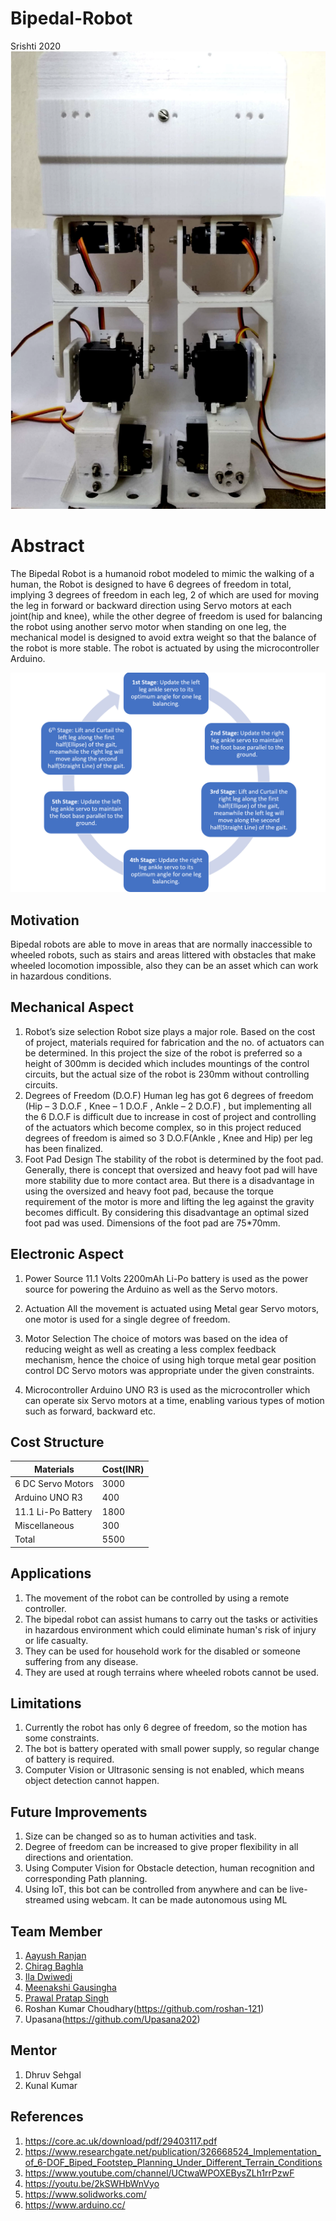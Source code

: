 # Bipedal-Robot
Srishti 2020
![](https://github.com/Aayush-765/Bipedal-Robot/blob/master/Images%20and%20Videos/Images/Front%20View.png)

# Abstract
The Bipedal Robot is a humanoid robot modeled to mimic the walking of a human, the Robot is designed to have 6 degrees of freedom in total, implying 3 degrees of freedom in each leg, 2 of which are used for moving the leg in forward or backward direction using Servo motors at each joint(hip and knee), while the other degree of freedom is used for balancing the robot using another servo motor when standing on one leg, the mechanical model is designed to avoid extra weight so that the balance of the robot is more stable. The robot is actuated by using the microcontroller Arduino.

![]( https://github.com/Aayush-765/Bipedal-Robot/blob/master/Images%20and%20Videos/Images/Work-Flow.png)

## Motivation
Bipedal robots are able to move in areas that are normally inaccessible to wheeled robots, such as stairs and areas littered with obstacles that make wheeled locomotion impossible, also they can be an asset which can work in hazardous conditions.

## Mechanical Aspect
1. Robot’s size selection
Robot size plays a major role. Based on the cost of project, materials required for fabrication and the no. of actuators can be determined. In this project the size of the robot is preferred so a height of 300mm is decided which includes mountings of the control circuits, but the actual size of the robot is 230mm without controlling circuits.
2. Degrees of Freedom (D.O.F)
Human leg has got 6 degrees of freedom (Hip – 3 D.O.F , Knee – 1 D.O.F , Ankle – 2 D.O.F) , but implementing all the 6 D.O.F is difficult due to increase in cost of project and controlling of the actuators which become complex, so in this project reduced degrees of freedom is aimed so 3 D.O.F(Ankle , Knee and Hip) per leg has been finalized.
3. Foot Pad Design
The stability of the robot is determined by the foot pad. Generally, there is concept that oversized and heavy foot pad will have more stability due to more contact area. But there is a disadvantage in using the oversized and heavy foot pad, because the torque requirement of the motor is more and lifting the leg against the gravity becomes difficult. By considering this disadvantage an optimal sized foot pad was used. Dimensions of the foot pad are 75*70mm.


## Electronic Aspect
1. Power Source 
11.1 Volts 2200mAh Li-Po battery is used as the power source for powering the Arduino as well as the Servo motors.

2. Actuation
 All the movement is actuated using Metal gear Servo motors, one motor is used for a single degree of freedom.  
3. Motor Selection
The choice of motors was based on the idea of reducing weight as well as creating a less complex feedback mechanism, hence the choice of using high torque metal gear position control DC Servo motors was appropriate under the given constraints.
4. Microcontroller 
Arduino UNO R3 is used as the microcontroller which can operate six Servo motors at a time, enabling various types of motion such as forward, backward etc. 

## Cost Structure 
| Materials  | Cost(INR) |
| ------------- | ------------- |
| 6 DC Servo Motors | 3000 |
| Arduino UNO R3  |400 |
|  11.1 Li-Po Battery  | 1800 |
| Miscellaneous | 300 |
| Total | 5500 |

## Applications
1. The movement of the robot can be controlled by using a remote controller.
2. The bipedal robot can assist humans to carry out the tasks or activities in hazardous environment which could eliminate human's risk of injury or life casualty.
3. They can be used for household work for the disabled or someone  suffering from any disease.
4. They are used at rough terrains where wheeled robots cannot be used.

## Limitations
1. Currently the robot has only 6 degree of freedom, so the motion has some constraints.
2. The bot is battery operated with small power supply, so regular change of battery is required.
3. Computer Vision or Ultrasonic sensing is not enabled, which means object detection cannot happen. 

## Future Improvements
1. Size can be changed so as to human activities and task. 
2. Degree of freedom can be increased to give proper flexibility in all directions and orientation.
3. Using Computer Vision for Obstacle detection, human recognition and corresponding Path planning.
4. Using IoT, this bot can be controlled from anywhere and can be live-streamed using webcam. It can be made autonomous using ML

## Team Member
1. [Aayush Ranjan]( https://github.com/Aayush-765 )
2. [Chirag Baghla]( https://github.com/chiragbaghla )
3. [Ila Dwiwedi]()
4. [Meenakshi Gausingha]( https://github.com/Meenakshi1791)
5. [Prawal Pratap Singh]( https://github.com/ppsr7355 )
6. Roshan Kumar Choudhary(https://github.com/roshan-121)
7. Upasana(https://github.com/Upasana202)

## Mentor
1. Dhruv Sehgal
2. Kunal Kumar

## References
1. https://core.ac.uk/download/pdf/29403117.pdf
2. https://www.researchgate.net/publication/326668524_Implementation_of_6-DOF_Biped_Footstep_Planning_Under_Different_Terrain_Conditions
3. https://www.youtube.com/channel/UCtwaWPOXEBysZLh1rrPzwF
4. https://youtu.be/2kSWHbWnVyo
5. https://www.solidworks.com/
6. https://www.arduino.cc/
